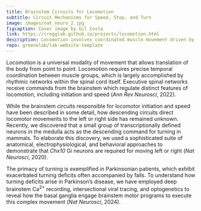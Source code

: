 ```yaml
---
title: Brainstem Circuits for Locomotion
subtitle: Circuit Mechanisms for Speed, Stop, and Turn
image: images/nat_neuro_2.jpg
figcaption: Cover image by Gil Costa
link: https://cregglab.github.io/projects/locomotion.html
description: Locomotion involves coordinated muscle movement driven by spinal networks, with the brainstem regulating initiation and speed; recent discoveries show that specific neurons in the medulla control turning, a movement critical to understanding locomotor deficits in conditions like Parkinson's disease.
repo: greenelab/lab-website-template
---
```


Locomotion is a universal modality of movement that allows translation of the body from point to point. Locomotion requires precise temporal coordination between muscle groups, which is largely accomplished by rhythmic networks within the spinal cord itself. Executive spinal networks receive commands from the brainstem which regulate distinct features of locomotion, including initiation and speed (<a href="https://cregglab.github.io/files/ARN_2022.pdf" style="text-decoration: none" target="_blank"><i>Ann Rev Neurosci</i>, 2022</a>).

While the brainstem circuits responsible for locomotor initiation and speed have been described in some detail, how descending circuits direct locomotor movements to the left or right side has remained unknown. Recently, we discovered that a small group of transcriptionally defined neurons in the medulla acts as the descending command for turning in mammals. To elaborate this discovery, we used a sophisticated suite of anatomical, electrophysiological, and behavioral approaches to demonstrate that <i>Chx10</i> Gi neurons are required for moving left or right (<a href="https://cregglab.github.io/files/Cregg_NN_2020.pdf" style="text-decoration: none" target="_blank"><i>Nat Neurosci</i>, 2020</a>).

The primacy of turning is exemplified in Parkinsonian patients, which exhibit exacerbated turning deficits often accompanied by falls. To understand how turning deficits arise in Parkinson’s disease, we have employed deep brainstem Ca<sup>2+</sup> recording, intersectional viral tracing, and optogenetics to reveal how the basal ganglia engage brainstem motor programs to execute this complex movement (<a href="https://cregglab.github.io/files/bgsc.pdf" style="text-decoration: none" target="_blank"><i>Nat Neurosci</i>, 2024</a>).

